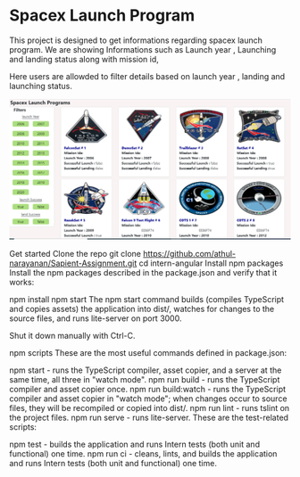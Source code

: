# Spacex Launch Program

This project is designed to get informations regarding spacex launch program. We are showing Informations such as Launch year , Launching and landing status along with mission id,

Here users are allowded to filter details based on launch year , landing and launching status.

![alt text](https://github.com/athul-narayanan/Sapient-Assignment/blob/main/desktopview.png)

Get started
Clone the repo
git clone https://github.com/athul-narayanan/Sapient-Assignment.git
cd intern-angular
Install npm packages
Install the npm packages described in the package.json and verify that it works:

npm install
npm start
The npm start command builds (compiles TypeScript and copies assets) the application into dist/, watches for changes to the source files, and runs lite-server on port 3000.

Shut it down manually with Ctrl-C.

npm scripts
These are the most useful commands defined in package.json:

npm start - runs the TypeScript compiler, asset copier, and a server at the same time, all three in "watch mode".
npm run build - runs the TypeScript compiler and asset copier once.
npm run build:watch - runs the TypeScript compiler and asset copier in "watch mode"; when changes occur to source files, they will be recompiled or copied into dist/.
npm run lint - runs tslint on the project files.
npm run serve - runs lite-server.
These are the test-related scripts:

npm test - builds the application and runs Intern tests (both unit and functional) one time.
npm run ci - cleans, lints, and builds the application and runs Intern tests (both unit and functional) one time.
